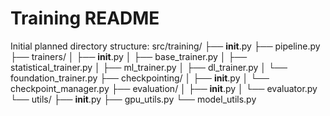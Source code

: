 # Training README

Initial planned directory structure:
src/training/
├── __init__.py
├── pipeline.py
├── trainers/
│   ├── __init__.py
│   ├── base_trainer.py
│   ├── statistical_trainer.py
│   ├── ml_trainer.py
│   ├── dl_trainer.py
│   └── foundation_trainer.py
├── checkpointing/
│   ├── __init__.py
│   └── checkpoint_manager.py
├── evaluation/
│   ├── __init__.py
│   └── evaluator.py
└── utils/
    ├── __init__.py
    ├── gpu_utils.py
    └── model_utils.py

